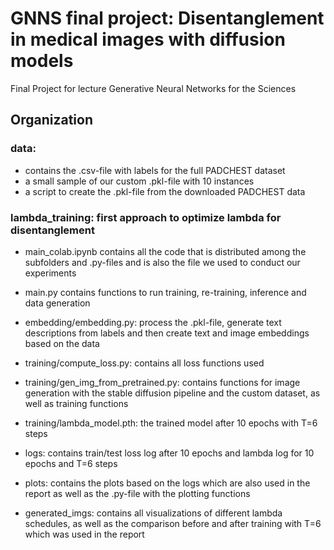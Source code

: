# GNNS final project: Disentanglement in medical images with diffusion models
Final Project for lecture Generative Neural Networks for the Sciences


## Organization
### data: 
  - contains the .csv-file with labels for the full PADCHEST dataset
  - a small sample of our custom .pkl-file with 10 instances
  - a script to create the .pkl-file from the downloaded PADCHEST data

### lambda_training: first approach to optimize lambda for disentanglement
  - main_colab.ipynb contains all the code that is distributed among the subfolders and .py-files and is also the file we used to conduct our experiments
  - main.py contains functions to run training, re-training, inference and data generation
    
  - embedding/embedding.py: process the .pkl-file, generate text descriptions from labels and then create text and image embeddings based on the data
    
  - training/compute_loss.py: contains all loss functions used
  - training/gen_img_from_pretrained.py: contains functions for image generation with the stable diffusion pipeline and the custom dataset, as well as training functions
  - training/lambda_model.pth: the trained model after 10 epochs with T=6 steps

  - logs: contains train/test loss log after 10 epochs and lambda log for 10 epochs and T=6 steps

  - plots: contains the plots based on the logs which are also used in the report as well as the .py-file with the plotting functions

  - generated_imgs: contains all visualizations of different lambda schedules, as well as the comparison before and after training with T=6 which was used in the report
